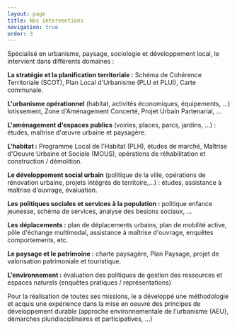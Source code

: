 ```yaml
---
layout: page
title: Nos interventions
navigation: true
order: 3
---
```


Spécialisé en urbanisme, paysage, sociologie et développement local, le <site-title></site-title> intervient dans différents domaines :

**La stratégie et la planification territoriale :** Schéma de Cohérence Territoriale (SCOT), Plan Local d'Urbanisme (PLU et PLUI), Carte communale.

**L'urbanisme opérationnel** (habitat, activités économiques, équipements, ...) lotissement, Zone d'Aménagement Concerté, Projet Urbain Partenarial, ...

**L'aménagement d'espaces publics** (voiries, places, parcs, jardins, ...) : études, maîtrise d'œuvre urbaine et paysagère.

**L'habitat :** Programme Local de l'Habitat (PLH), études de marché, Maîtrise d'Oeuvre Urbaine et Sociale (MOUS), opérations de réhabilitation et construction / démolition.

**Le développement social urbain** (politique de la ville, opérations de rénovation urbaine, projets intégrés de territoire,...) : études, assistance à maîtrise d'ouvrage, évaluation.

**Les politiques sociales et services à la population :** politique enfance jeunesse, schéma de services, analyse des besions sociaux, ...

**Les déplacements :** plan de déplacements urbains, plan de mobilité active, pôle d'échange multimodal, assistance à maîtrise d'ouvrage, enquêtes comportements, etc.

**Le paysage et le patrimoine :** charte paysagère, Plan Paysage, projet de valorisation patrimoniale et touristique.

**L'environnement :** évaluation des politiques de gestion des ressources et espaces naturels (enquêtes pratiques / représentations)

Pour la réalisation de toutes ses missions, le <site-title></site-title> a développé une méthodologie et acquis une expérience dans la mise en oeuvre des principes de développement durable (approche environnementale de l'urbanisme (AEU), démarches pluridisciplinaires et participatives, ...)
